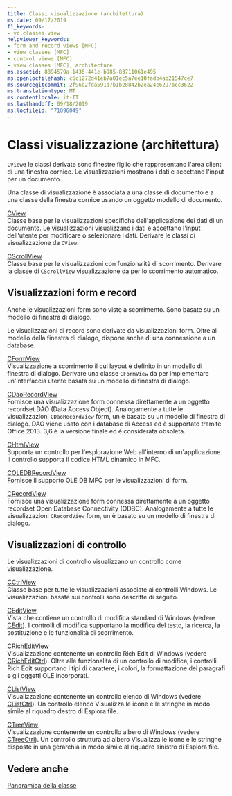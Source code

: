 ```yaml
---
title: Classi visualizzazione (architettura)
ms.date: 09/17/2019
f1_keywords:
- vc.classes.view
helpviewer_keywords:
- form and record views [MFC]
- view classes [MFC]
- control views [MFC]
- view classes [MFC], architecture
ms.assetid: 8894579a-1436-441e-b985-83711061e495
ms.openlocfilehash: c6c1272d41eb7a01ec5a7ee10fadb4ab21547ce7
ms.sourcegitcommit: 2f96e2fda591d7b1b28842b2ea24e6297bcc3622
ms.translationtype: MT
ms.contentlocale: it-IT
ms.lasthandoff: 09/18/2019
ms.locfileid: "71096049"
---
```

# <a name="view-classes-architecture"></a>Classi visualizzazione (architettura)

`CView`e le classi derivate sono finestre figlio che rappresentano l'area client di una finestra cornice. Le visualizzazioni mostrano i dati e accettano l'input per un documento.

Una classe di visualizzazione è associata a una classe di documento e a una classe della finestra cornice usando un oggetto modello di documento.

[CView](../mfc/reference/cview-class.md)<br/>
Classe base per le visualizzazioni specifiche dell'applicazione dei dati di un documento. Le visualizzazioni visualizzano i dati e accettano l'input dell'utente per modificare o selezionare i dati. Derivare le classi di visualizzazione da `CView`.

[CScrollView](../mfc/reference/cscrollview-class.md)<br/>
Classe base per le visualizzazioni con funzionalità di scorrimento. Derivare la classe di `CScrollView` visualizzazione da per lo scorrimento automatico.

## <a name="form-and-record-views"></a>Visualizzazioni form e record

Anche le visualizzazioni form sono viste a scorrimento. Sono basate su un modello di finestra di dialogo.

Le visualizzazioni di record sono derivate da visualizzazioni form. Oltre al modello della finestra di dialogo, dispone anche di una connessione a un database.

[CFormView](../mfc/reference/cformview-class.md)<br/>
Visualizzazione a scorrimento il cui layout è definito in un modello di finestra di dialogo. Derivare una classe `CFormView` da per implementare un'interfaccia utente basata su un modello di finestra di dialogo.

[CDaoRecordView](../mfc/reference/cdaorecordview-class.md)<br/>
Fornisce una visualizzazione form connessa direttamente a un oggetto recordset DAO (Data Access Object). Analogamente a tutte le visualizzazioni `CDaoRecordView` form, un è basato su un modello di finestra di dialogo. DAO viene usato con i database di Access ed è supportato tramite Office 2013. 3,6 è la versione finale ed è considerata obsoleta.

[CHtmlView](../mfc/reference/chtmlview-class.md)<br/>
Supporta un controllo per l'esplorazione Web all'interno di un'applicazione. Il controllo supporta il codice HTML dinamico in MFC.

[COLEDBRecordView](../mfc/reference/coledbrecordview-class.md)<br/>
Fornisce il supporto OLE DB MFC per le visualizzazioni di form.

[CRecordView](../mfc/reference/crecordview-class.md)<br/>
Fornisce una visualizzazione form connessa direttamente a un oggetto recordset Open Database Connectivity (ODBC). Analogamente a tutte le visualizzazioni `CRecordView` form, un è basato su un modello di finestra di dialogo.

## <a name="control-views"></a>Visualizzazioni di controllo

Le visualizzazioni di controllo visualizzano un controllo come visualizzazione.

[CCtrlView](../mfc/reference/cctrlview-class.md)<br/>
Classe base per tutte le visualizzazioni associate ai controlli Windows. Le visualizzazioni basate sui controlli sono descritte di seguito.

[CEditView](../mfc/reference/ceditview-class.md)<br/>
Vista che contiene un controllo di modifica standard di Windows (vedere [CEdit](../mfc/reference/cedit-class.md)). I controlli di modifica supportano la modifica del testo, la ricerca, la sostituzione e le funzionalità di scorrimento.

[CRichEditView](../mfc/reference/cricheditview-class.md)<br/>
Visualizzazione contenente un controllo Rich Edit di Windows (vedere [CRichEditCtrl](../mfc/reference/cricheditctrl-class.md)). Oltre alle funzionalità di un controllo di modifica, i controlli Rich Edit supportano i tipi di carattere, i colori, la formattazione dei paragrafi e gli oggetti OLE incorporati.

[CListView](../mfc/reference/clistview-class.md)<br/>
Visualizzazione contenente un controllo elenco di Windows (vedere [CListCtrl](../mfc/reference/clistctrl-class.md)). Un controllo elenco Visualizza le icone e le stringhe in modo simile al riquadro destro di Esplora file.

[CTreeView](../mfc/reference/ctreeview-class.md)<br/>
Visualizzazione contenente un controllo albero di Windows (vedere [CTreeCtrl](../mfc/reference/ctreectrl-class.md)). Un controllo struttura ad albero Visualizza le icone e le stringhe disposte in una gerarchia in modo simile al riquadro sinistro di Esplora file.

## <a name="see-also"></a>Vedere anche

[Panoramica della classe](../mfc/class-library-overview.md)
